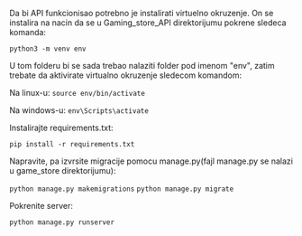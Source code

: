 Da bi API funkcionisao potrebno je instalirati virtuelno okruzenje. On se instalira na nacin da se u Gaming_store_API direktorijumu pokrene sledeca komanda:

`python3 -m venv env`

U tom folderu bi se sada trebao nalaziti folder pod imenom "env", zatim trebate da aktivirate virtualno okruzenje sledecom komandom:

Na linux-u: `source env/bin/activate`

Na windows-u: `env\Scripts\activate`

Instalirajte requirements.txt:

`pip install -r requirements.txt`

Napravite, pa izvrsite migracije pomocu manage.py(fajl manage.py se nalazi u game_store direktorijumu):

`python manage.py makemigrations`
`python manage.py migrate` 

Pokrenite server:

`python manage.py runserver`
